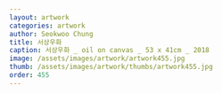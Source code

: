 ```yaml
---
layout: artwork
categories: artwork
author: Seokwoo Chung
title: 서상우화
caption: 서상우화 _ oil on canvas _ 53 x 41cm _ 2018
image: /assets/images/artwork/artwork455.jpg
thumb: /assets/images/artwork/thumbs/artwork455.jpg
order: 455
---
```


